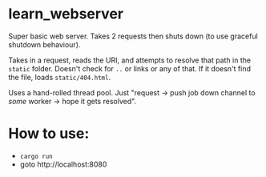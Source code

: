 # learn_webserver

Super basic web server. Takes 2 requests then shuts down (to use graceful shutdown behaviour).

Takes in a request, reads the URI, and attempts to resolve that path in the `static` folder.
Doesn't check for `..` or links or any of that. If it doesn't find the file, loads `static/404.html`.

Uses a hand-rolled thread pool. Just "request -> push job down channel to _some_ worker -> hope it gets resolved".

# How to use:

* `cargo run`
* goto http://localhost:8080
